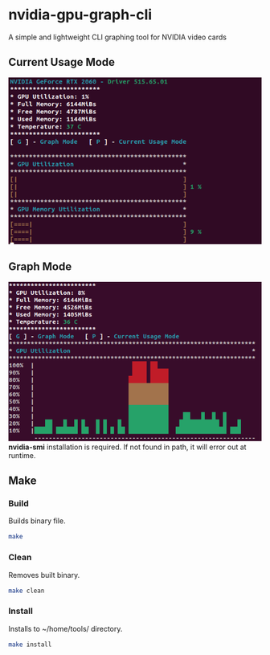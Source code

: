 # nvidia-gpu-graph-cli
A simple and lightweight CLI graphing tool for NVIDIA video cards

## Current Usage Mode
![current-usage.png](current-usage.png)
## Graph Mode
![graph-mode.png](graph-mode.png)
**nvidia-smi** installation is required. If not found in path, it will error out at runtime.

## Make

### Build
Builds binary file.
```bash
make
```

### Clean
Removes built binary.
```bash
make clean
```

### Install
Installs to ~/home/tools/ directory.
```bash
make install
```
